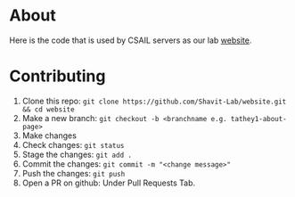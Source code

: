 # About
Here is the code that is used by CSAIL servers as our lab [website](https://shavitlab.csail.mit.edu/).

# Contributing
1. Clone this repo: `git clone https://github.com/Shavit-Lab/website.git && cd website`
2. Make a new branch: `git checkout -b <branchname e.g. tathey1-about-page>`
3. Make changes
4. Check changes: `git status`
5. Stage the changes: `git add .`
6. Commit the changes: `git commit -m "<change message>"`
7. Push the changes: `git push`
8. Open a PR on github: Under Pull Requests Tab.
